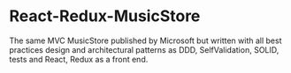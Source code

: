 # React-Redux-MusicStore
The same MVC MusicStore published by Microsoft but written with all best practices design and architectural patterns as DDD, SelfValidation, SOLID, tests and React, Redux as a front end.

